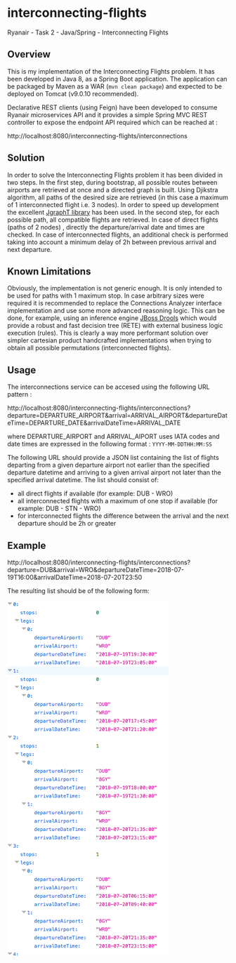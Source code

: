 # interconnecting-flights
Ryanair - Task 2 - Java/Spring - Interconnecting Flights

## Overview
This is my implementation of the Interconnecting Flights problem. It has been developed in Java 8, as a Spring Boot application. 
The application can be packaged by Maven as a WAR (`mvn clean package`) and expected to be deployed on Tomcat (v9.0.10 recommended).

Declarative REST clients (using Feign) have been developed to consume Ryanair microservices API and it provides a simple Spring MVC REST controller to expose the endpoint API required which can be reached at : 

http://localhost:8080/interconnecting-flights/interconnections

## Solution
In order to solve the Interconnecting Flights problem it has been divided in two steps.
In the first step, during bootstrap, all possible routes between airports are retrieved at once and a directed graph is built. Using Djikstra algorithm, all paths of the desired size are retrieved (in this case a maximum of 1 interconnected flight i.e. 3 nodes). In order to speed up development the excellent [JgraphT library](https://jgrapht.org/) has been used. 
In the second step, for each possible path, all compatible flights are retrieved. In case of direct flights (paths of 2 nodes) , directly the departure/arrival date and times are checked.
In case of interconnected flights, an additional check is performed taking into account a minimum delay of 2h between previous arrival and next departure.

## Known Limitations
Obviously, the implementation is not generic enough. It is only intended to be used for paths with 1 maximum stop. In case arbitrary sizes were required it is recommended to replace the Connections Analyzer interface implementation and use some more advanced reasoning logic. This can be done, for example, using an inference engine [JBoss Drools](https://www.drools.org/) which would provide a robust and fast decision tree (RETE) with external business logic execution (rules). This is clearly a way more performant solution over simpler cartesian product handcrafted implementations when trying to obtain all possible permutations (interconnected flights). 

## Usage
The interconnections service can be accesed using the following URL pattern : 

http://localhost:8080/interconnecting-flights/interconnections?departure=DEPARTURE_AIRPORT&arrival=ARRIVAL_AIRPORT&departureDateTime=DEPARTURE_DATE&arrivalDateTime=ARRIVAL_DATE

where DEPARTURE_AIRPORT and ARRIVAL_AIPORT uses IATA codes
and date times are expressed in the following format : `YYYY-MM-DDTHH:MM:SS`

The following URL should provide a JSON list containing the list of flights departing from a given departure airport not earlier
than the specified departure datetime and arriving to a given arrival airport not later than the
specified arrival datetime. The list should consist of:
* all direct flights if available (for example: DUB - WRO)
* all interconnected flights with a maximum of one stop if available (for example: DUB - STN - WRO)
* for interconnected flights the difference between the arrival and the next departure should be 2h or greater

## Example
http://localhost:8080/interconnecting-flights/interconnections?departure=DUB&arrival=WRO&departureDateTime=2018-07-19T16:00&arrivalDateTime=2018-07-20T23:50

The resulting list should be of the following form:

![alt text](results-example.png "Example results")





